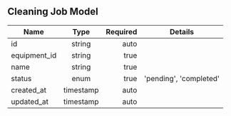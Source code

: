 ## Cleaning Job Model
| Name           | Type          | Required | Details                        |
| -------------- |:-------------:| --------:| ------------------------------ |
| id             | string        |     auto |                                |
| equipment_id   | string        |     true |                                |
| name           | string        |     true |                                |
| status         | enum          |     true | 'pending', 'completed'         |
| created_at     | timestamp     |     auto |                                |
| updated_at     | timestamp     |     auto |                                |